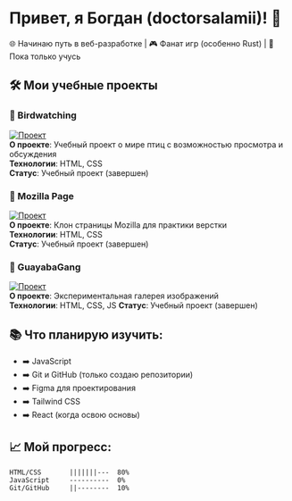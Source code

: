 # Привет, я Богдан (doctorsalamii)! 👋

🌐 Начинаю путь в веб-разработке | 🎮 Фанат игр (особенно Rust) | 🚀 Пока только учусь

## 🛠️ Мои учебные проекты

### 🦉 Birdwatching
[![Проект](https://github-readme-stats.vercel.app/api/pin/?username=doctorsalamii&repo=birdwatching&theme=radical)](https://github.com/doctorsalamii/birdwatching)  
**О проекте**: Учебный проект о мире птиц с возможностью просмотра и обсуждения  
**Технологии**: HTML, CSS  
**Статус**: Учебный проект (завершен)

### 🦊 Mozilla Page
[![Проект](https://github-readme-stats.vercel.app/api/pin/?username=doctorsalamii&repo=mozillapage&theme=radical)](https://github.com/doctorsalamii/mozillapage)  
**О проекте**: Клон страницы Mozilla для практики верстки  
**Технологии**: HTML, CSS  
**Статус**: Учебный проект (завершен)

### 🍈 GuayabaGang
[![Проект](https://github-readme-stats.vercel.app/api/pin/?username=doctorsalamii&repo=guayabagang&theme=radical)](https://github.com/doctorsalamii/guayabagang)  
**О проекте**: Экспериментальная галерея изображений  
**Технологии**: HTML, CSS, JS
**Статус**: Учебный проект (завершен)

## 📚 Что планирую изучить:
- ➡️ JavaScript
- ➡️ Git и GitHub (только создаю репозитории)
- ➡️ Figma для проектирования
- ➡️ Tailwind CSS
- ➡️ React (когда освою основы)

## 📈 Мой прогресс:
```text
HTML/CSS       |||||||---  80% 
JavaScript     ----------  0% 
Git/GitHub     ||--------  10%
